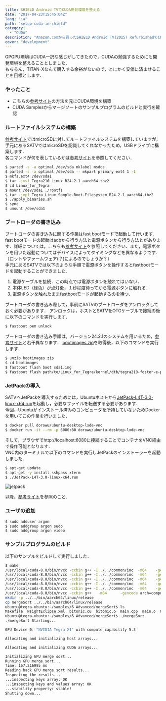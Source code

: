 ```yaml
---
title: SHIELD Android TVでCUDA開発環境を整える
date: "2017-04-23T15:45:04Z"
lang: "ja"
path: "setup-cuda-in-shield"
category:
  - "CUDA"
description: "Amazon.comから買ったSHIELD Android TV(2015) RefurbishedでCUDAの開発環境を整えたメモ．"
cover: "development"
---
```

GPGPU環境はCUDA一択な感じがしてきたので，CUDAの勉強するためにも開発環境を整えることとしました．  
もちろん，TITAN-Xなんて購入する余裕がないので，とにかく安価に済ませることを目標とします．

### やったこと
* こちらの[参考サイト](http://musyoku.github.io/2016/08/12/Jetson-TX1%E3%81%AE%E4%BB%A3%E3%82%8F%E3%82%8A%E3%81%ABSHIELD-Android-TV%E3%81%A7Tegra-X1%E9%96%8B%E7%99%BA%E7%92%B0%E5%A2%83%E3%82%92%E6%A7%8B%E7%AF%89%E3%81%99%E3%82%8B/)の方法を元にCUDA環境を構築
* CUDA Samplesからマージソートのサンプルプログラムのビルドと実行を確認

### ルートファイルシステムの構築
[参考サイト](http://musyoku.github.io/2016/08/12/Jetson-TX1%E3%81%AE%E4%BB%A3%E3%82%8F%E3%82%8A%E3%81%ABSHIELD-Android-TV%E3%81%A7Tegra-X1%E9%96%8B%E7%99%BA%E7%92%B0%E5%A2%83%E3%82%92%E6%A7%8B%E7%AF%89%E3%81%99%E3%82%8B/)ではmicroSDに対してルートファイルシステムを構築していますが，手元にあるSATVではmicroSDを認識してくれなかったため，USBドライブに構築します．  
各コマンドが何を表しているかは[参考サイト](http://musyoku.github.io/2016/08/12/Jetson-TX1%E3%81%AE%E4%BB%A3%E3%82%8F%E3%82%8A%E3%81%ABSHIELD-Android-TV%E3%81%A7Tegra-X1%E9%96%8B%E7%99%BA%E7%92%B0%E5%A2%83%E3%82%92%E6%A7%8B%E7%AF%89%E3%81%99%E3%82%8B/)を参照してください．
```bash
$ parted -s -a optimal /dev/sda mklabel msdos
$ parted -s -a optimal /dev/sda -- mkpart primary ext4 1 -1
$ mkfs.ext4 /dev/sda1
$ tar -jxvf Tegra210_Linux_R24.2.1_aarch64.tbz2
$ cd Linux_for_Tegra
$ mount /dev/sda1 ./rootfs
$ tar -jxpf Tegra_Linux_Sample-Root-Filesystem_R24.2.1_aarch64.tbz2
$ ./apply_binaries.sh
$ sync
$ umount /dev/sda1
```

### ブートローダの書き込み
ブートローダの書き込みに関する作業はfast bootモードで起動して行います．fast bootモードの起動はadbから行う方法と電源ボタンから行う方法とがあります．詳細については，こちらも[参考サイト](http://musyoku.github.io/2016/08/12/Jetson-TX1%E3%81%AE%E4%BB%A3%E3%82%8F%E3%82%8A%E3%81%ABSHIELD-Android-TV%E3%81%A7Tegra-X1%E9%96%8B%E7%99%BA%E7%92%B0%E5%A2%83%E3%82%92%E6%A7%8B%E7%AF%89%E3%81%99%E3%82%8B/)を参照してください．また，電源ボタンを用いた起動についてはデバイスによってタイミングなどを異なるようです．（ロットやファームウェア(？)によるのでしょうか？）  
手元にあるSATVでは以下のような手順で電源ボタンを操作するとfastbootモードを起動することができました.
1. 電源ケーブルを接続．この時点では電源ボタンを触れてはいない．
2. 本体LED（緑色）が点灯後，１秒程度待ってから電源ボタンに触れる．
3. 電源ボタンを触れたままfastbootモードが起動するのを待つ．

ブートローダの書き込み際して，事前にSATVのブートローダをアンロックしておく必要があります．  アンロックは，ホストとSATVをOTGケーブルで接続の後に以下のコマンドを実行します．
```bash
$ fastboot oem unlock
```

ブートローダの書き込み手順は，バージョン24.2.1のシステムを用いるため，[参考サイト](http://musyoku.github.io/2016/08/12/Jetson-TX1%E3%81%AE%E4%BB%A3%E3%82%8F%E3%82%8A%E3%81%ABSHIELD-Android-TV%E3%81%A7Tegra-X1%E9%96%8B%E7%99%BA%E7%92%B0%E5%A2%83%E3%82%92%E6%A7%8B%E7%AF%89%E3%81%99%E3%82%8B/)と若干異なります．
[bootimages.zip](https://drive.google.com/file/d/0Bz5kaPQJx_AgZ3lvWWZFNmJFcmM/view)を取得後，以下のコマンドを実行します．
```bash
$ unzip bootimages.zip
$ cd bootimages
$ fastboot flash boot sda1.img
$ fastboot flash path/to/Linux_for_Tegra/kernel/dtb/tegra210-foster-e-p2530-0930-e02-00.dtb
```

### JetPackの導入
SATVへJetPackを導入するためには，Ubuntuホストから[JetPack-L4T-3.0-linux-x64.run]()を起動し，必要なファイルを転送する必要があります．  
今回，Ubuntuがインストール済みのコンピュータを所持していないためDockerを用いてこの作業を行いました．
```bash
$ docker pull dorowu/ubuntu-desktop-lxde-vnc
$ docker run -it --rm -p 6080:80 dorowu/ubuntu-desktop-lxde-vnc
```
そして，ブラウザでhttp://localhost:6080に接続することでコンテナをVNC経由で操作可能となります．  
VNC内のターミナルで以下のコマンドを実行しJetPackのインストーラーを起動しました．
```bash
$ apt-get update
$ apt-get -y install sshpass xterm
$ ./JetPack-L4T-3.0-linux-x64.run
```

![jetpack](setup-cuda-in-shield/jetpack.png)


以降，[参考サイト](http://musyoku.github.io/2016/08/12/Jetson-TX1%E3%81%AE%E4%BB%A3%E3%82%8F%E3%82%8A%E3%81%ABSHIELD-Android-TV%E3%81%A7Tegra-X1%E9%96%8B%E7%99%BA%E7%92%B0%E5%A2%83%E3%82%92%E6%A7%8B%E7%AF%89%E3%81%99%E3%82%8B/)を参照のこと．

### ユーザの追加
```bash
$ sudo adduser argon
$ sudo addgroup argon sudo
$ sudo addgroup argon video
```

### サンプルプログラムのビルド
以下のサンプルをビルドして実行しました．
```bash
$ make
/usr/local/cuda-8.0/bin/nvcc -ccbin g++ -I../../common/inc  -m64    -gencode arch=compute_53,code=sm_53 -gencode arch=compute_53,code=compute_53 -o bitonic.o -c bitonic.cu
/usr/local/cuda-8.0/bin/nvcc -ccbin g++ -I../../common/inc  -m64    -gencode arch=compute_53,code=sm_53 -gencode arch=compute_53,code=compute_53 -o main.o -c main.cpp
/usr/local/cuda-8.0/bin/nvcc -ccbin g++ -I../../common/inc  -m64    -gencode arch=compute_53,code=sm_53 -gencode arch=compute_53,code=compute_53 -o mergeSort.o -c mergeSort.cu
/usr/local/cuda-8.0/bin/nvcc -ccbin g++ -I../../common/inc  -m64    -gencode arch=compute_53,code=sm_53 -gencode arch=compute_53,code=compute_53 -o mergeSort_host.o -c mergeSort_host.cpp
/usr/local/cuda-8.0/bin/nvcc -ccbin g++ -I../../common/inc  -m64    -gencode arch=compute_53,code=sm_53 -gencode arch=compute_53,code=compute_53 -o mergeSort_validate.o -c mergeSort_validate.cpp
/usr/local/cuda-8.0/bin/nvcc -ccbin g++   -m64      -gencode arch=compute_53,code=sm_53 -gencode arch=compute_53,code=compute_53 -o mergeSort bitonic.o main.o mergeSort.o mergeSort_host.o mergeSort_validate.o
mkdir -p ../../bin/aarch64/linux/release
cp mergeSort ../../bin/aarch64/linux/release
ubuntu@tegra-ubuntu:~/samples/6_Advanced/mergeSort$ ls
Makefile  NsightEclipse.xml  bitonic.cu  bitonic.o  main.cpp  main.o  mergeSort  mergeSort.cu  mergeSort.o  mergeSort_common.h  mergeSort_host.cpp  mergeSort_host.o  mergeSort_validate.cpp  mergeSort_validate.o  readme.txt
ubuntu@tegra-ubuntu:~/samples/6_Advanced/mergeSort$ ./mergeSort
./mergeSort Starting...

GPU Device 0: "NVIDIA Tegra X1" with compute capability 5.3

Allocating and initializing host arrays...

Allocating and initializing CUDA arrays...

Initializing GPU merge sort...
Running GPU merge sort...
Time: 167.216995 ms
Reading back GPU merge sort results...
Inspecting the results...
...inspecting keys array: OK
...inspecting keys and values array: OK
...stability property: stable!
Shutting down...
```
